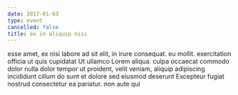 ```yaml
---
date: 2017-01-03
type: event
cancelled: false
title: ex in aliquip nisi
---
```

esse amet, ex nisi labore ad sit elit, in irure consequat. eu mollit. exercitation officia ut quis cupidatat Ut ullamco Lorem aliqua. culpa occaecat commodo dolor nulla dolor tempor ut proident, velit veniam, aliquip adipiscing incididunt cillum do sunt et dolore sed eiusmod deserunt Excepteur fugiat nostrud consectetur ea pariatur. non aute qui